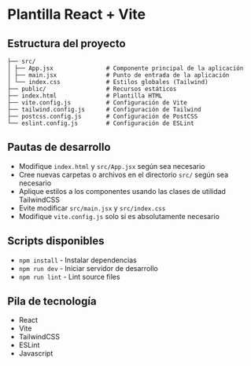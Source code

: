 # Plantilla React + Vite

## Estructura del proyecto

```
├── src/
│ ├── App.jsx               # Componente principal de la aplicación
│ ├── main.jsx              # Punto de entrada de la aplicación
│ └── index.css             # Estilos globales (Tailwind)
├── public/                 # Recursos estáticos
├── index.html              # Plantilla HTML
├── vite.config.js          # Configuración de Vite
├── tailwind.config.js      # Configuración de Tailwind
├── postcss.config.js       # Configuración de PostCSS
└── eslint.config.js        # Configuración de ESLint
```

## Pautas de desarrollo

- Modifique `index.html` y `src/App.jsx` según sea necesario
- Cree nuevas carpetas o archivos en el directorio `src/` según sea necesario
- Aplique estilos a los componentes usando las clases de utilidad TailwindCSS
- Evite modificar `src/main.jsx` y `src/index.css`
- Modifique `vite.config.js` solo si es absolutamente necesario

## Scripts disponibles
- `npm install` - Instalar dependencias
- `npm run dev` - Iniciar servidor de desarrollo
- `npm run lint` - Lint source files

## Pila de tecnología

- React
- Vite
- TailwindCSS
- ESLint
- Javascript
